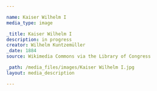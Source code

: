 ```yaml
---

name: Kaiser Wilhelm I
media_type: image

_title: Kaiser Wilhelm I
description: in progress
creator: Wilhelm Kuntzemüller 
_date: 1884
source: Wikimedia Commons via the Library of Congress

_path: /media_files/images/Kaiser Wilhelm I.jpg 
layout: media_description

---
```

